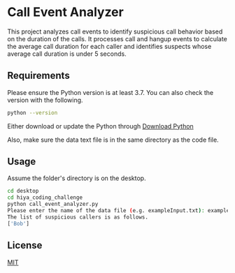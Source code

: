 # Call Event Analyzer

This project analyzes call events to identify suspicious call behavior based on the duration of the calls. It processes call and hangup events to calculate the average call duration for each caller and identifies suspects whose average call duration is under 5 seconds.

## Requirements

Please ensure the Python version is at least 3.7. You can also check the version with the following.

```bash
python --version
```

Either download or update the Python through [Download Python](https://www.python.org/downloads/)

Also, make sure the data text file is in the same directory as the code file.

## Usage
Assume the folder's directory is on the desktop.
```bash
cd desktop
cd hiya_coding_challenge 
python call_event_analyzer.py
Please enter the name of the data file (e.g. exampleInput.txt): exampleInput.txt
The list of suspicious callers is as follows.
['Bob']
```

## License

[MIT](https://choosealicense.com/licenses/mit/)
